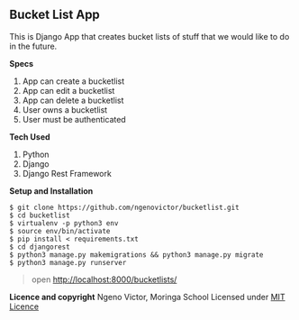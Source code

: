 ## Bucket List App
This is Django App that creates bucket lists of stuff that we would like to do in the future.

**Specs**
1. App can create a bucketlist
2. App can edit a bucketlist
3. App can delete a bucketlist
4. User owns a bucketlist
5. User must be authenticated

**Tech Used**
1. Python 
2. Django
3. Django Rest Framework

**Setup and Installation**
```
$ git clone https://github.com/ngenovictor/bucketlist.git
$ cd bucketlist
$ virtualenv -p python3 env
$ source env/bin/activate
$ pip install < requirements.txt
$ cd djangorest
$ python3 manage.py makemigrations && python3 manage.py migrate
$ python3 manage.py runserver
```
> open [http://localhost:8000/bucketlists/](http://localhost:8000/bucketlists/)

**Licence and copyright**
Ngeno Victor, Moringa School
Licensed under [MIT Licence](license)